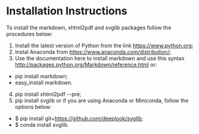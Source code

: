 # Installation Instructions
To install the markdown, xhtml2pdf and svglib packages follow the procedures below:
1. Install the latest version of Python from the link https://www.python.org;
2. Instal Anaconda from  https://www.anaconda.com/distribution/;
3. Use the documentation here to install markdown and use this syntax http://packages.python.org/Markdown/reference.html or:
  * pip install markdown;
  * easy_install markdown.
4. pip install xhtml2pdf --pre;
5. pip install svglib or if you are using Anaconda or Miniconda, follow the options below:
 * $ pip install git+https://github.com/deeplook/svglib;
 * $ conda install svglib.
